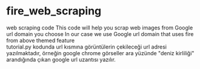 # fire_web_scraping
web scraping code 
This code will help you scrap web images from Google url domain you choose 
In our case we use Google url domain that uses fire from above themed feature  
tutorial.py kodunda url kısmına görüntülerin çekileceği url adresi yazılmaktadır, örneğin google chrome görseller ara yüzünde "deniz kirliliği" arandığında çıkan google url uzantısı yazılır. 
